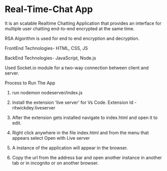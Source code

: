 # Real-Time-Chat App


It is an scalable Realtime Chatting Application that provides an interface for multiple user chatting end-to-end encrypted at the same time.

RSA Algorithm is used for end to end encryption and decryption.

FrontEnd Technologies- HTML, CSS, JS

BackEnd Technologies- JavaScript, Node.js

Used Socket.io module for a two-way connection between client and server.






Process to Run The App

1. run nodemon nodeserver/index.js

2. Install the extension 'live server' for Vs Code. Extension Id - ritwickdey.liveserver

3. After the extension gets installed navigate to index.html and open it to edit.

4. Right click anywhere in the file index.html and from the menu that appears select Open with Live server

5. A instance of the application will appear in the browser.

6. Copy the url from the address bar and open another instance in another tab or in incognito or on another browser.


